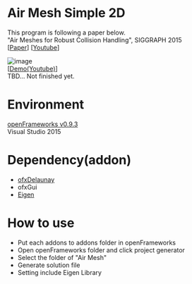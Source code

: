 # Air Mesh Simple 2D
This program is following a paper below.   
"Air Meshes for Robust Collision Handling", SIGGRAPH 2015  
[[Paper](http://matthias-mueller-fischer.ch/publications/airMeshesPreprint.pdf "Paper")] [[Youtube](https://youtu.be/dIIYP8e2tKo "Youtube")]

![image](https://github.com/iwanao731/AirMesh/blob/master/bin/data/airmesh.png "Air Mesh")  
[[Demo(Youtube)](https://youtu.be/KJmX4wqnOHE "Youtube Demo")]  
TBD...
Not finished yet.

# Environment
[openFrameworks v0.9.3](https://github.com/obviousjim/ofxDelaunay "")    
Visual Studio 2015

# Dependency(addon)
+ [ofxDelaunay]()
+ ofxGui
+ [Eigen](http://eigen.tuxfamily.org/index.php?title=Main_Page "")  

# How to use
+ Put each addons to addons folder in openFrameworks
+ Open openFrameworks folder and click project generator
+ Select the folder of "Air Mesh"
+ Generate solution file
+ Setting include Eigen Library
